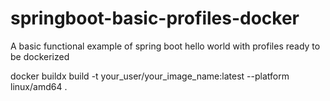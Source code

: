# springboot-basic-profiles-docker
A basic functional example of spring boot hello world with profiles ready to be dockerized

docker buildx build -t your_user/your_image_name:latest --platform linux/amd64 .
